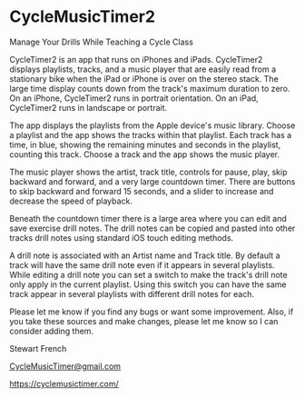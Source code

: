 # CycleMusicTimer2
Manage Your Drills While Teaching a Cycle Class

CycleTimer2 is an app that runs on iPhones and iPads. 
CycleTimer2 displays playlists, tracks, and a music player that are 
easily read from a stationary bike when the iPad or iPhone is over 
on the stereo stack. 
The large time display counts down from the track's maximum duration to zero. 
On an iPhone, CycleTimer2 runs in portrait orientation. 
On an iPad, CycleTimer2 runs in landscape or portrait.

The app displays the playlists from the Apple device's music library. 
Choose a playlist and the app shows the tracks within that playlist. 
Each track has a time, in blue, showing the remaining minutes and seconds in the playlist, 
counting this track. 
Choose a track and the app shows the music player.

The music player shows the artist, track title, controls for pause, play, 
skip backward and forward, and a very large countdown timer. There are buttons 
to skip backward and forward 15 seconds, and a slider to increase and decrease 
the speed of playback.

Beneath the countdown timer there is a large area where you can edit and save 
exercise drill notes. 
The drill notes can be copied and pasted into other tracks drill notes 
using standard iOS touch editing methods.

A drill note is associated with an Artist name and Track title. 
By default a track will have the same drill note even if it appears in several playlists. 
While editing a drill note you can set a switch to make the track's drill note only 
apply in the current playlist. Using this switch you can have the same track appear 
in several playlists with different drill notes for each.

Please let me know if you find any bugs or want some improvement.
Also, if you take these sources and make changes, please let me know so I can 
consider adding them.

Stewart French

CycleMusicTimer@gmail.com

https://cyclemusictimer.com/
